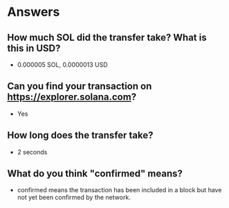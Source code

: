 # Answers

## How much SOL did the transfer take? What is this in USD?
- 0.000005 SOL, 0.0000013 USD
## Can you find your transaction on https://explorer.solana.com?
- Yes
## How long does the transfer take?
- 2 seconds
## What do you think "confirmed" means?
- confirmed means the transaction has been included in a block but have not yet been confirmed by the network.